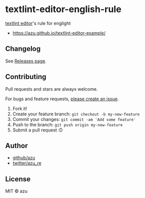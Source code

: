 # textlint-editor-english-rule

[textlint editor](https://github.com/textlint/editor)'s rule for englight

- <https://azu.github.io/textlint-editor-example/>

## Changelog

See [Releases page](https://github.com/azu/textlint-editor-example/releases).

## Contributing

Pull requests and stars are always welcome.

For bugs and feature requests, [please create an issue](https://github.com/azu/textlint-editor-example/issues).

1. Fork it!
2. Create your feature branch: `git checkout -b my-new-feature`
3. Commit your changes: `git commit -am 'Add some feature'`
4. Push to the branch: `git push origin my-new-feature`
5. Submit a pull request :D

## Author

- [github/azu](https://github.com/azu)
- [twitter/azu_re](https://twitter.com/azu_re)

## License

MIT © azu
